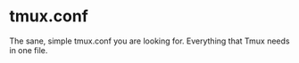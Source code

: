 # tmux.conf
The sane, simple tmux.conf you are looking for. Everything that Tmux needs in one file.
